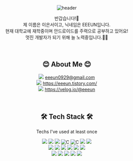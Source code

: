 <div align=center> 

![header](https://capsule-render.vercel.app/api?type=waving&height=250&text=EEEUN%20&desc=Eun%20Seo%20Lee&color=auto) <br>

반갑습니다!👋 <br>
제 이름은 이은서이고, 닉네임은 EEEUN입니다. <br>
현재 대학교에 재학중이며 안드로이드를 주력으로 공부하고 있어요! <br>
멋진 개발자가 되기 위해 늘 노력중입니다.🏃‍♀️ <br><br><br>


## 😊 About Me 😊 <br>
<img src="https://img.shields.io/badge/Gmail-EA4335.svg?style=flat-square&logo=Gmail&logoColor=white"/> eeeun0929@gmail.com <br>
<img src="https://img.shields.io/badge/Tistory-000000.svg?style=flat-square&logo=Tistory&logoColor=white"/> https://eeeun.tistory.com/ <br>
<img src="https://img.shields.io/badge/Velog-20C997.svg?style=flat-square&logo=Velog&logoColor=white"/> https://velog.io/@eeeun <br><br><br>


## 🛠 Tech Stack 🛠 <br>
Techs I've used at least once <br>

<img src="https://img.shields.io/badge/Java-007396.svg?style=flat-square&logo=java&logoColor=white"/>
<img src="https://img.shields.io/badge/Python-3766AB?style=flat-square&logo=Python&logoColor=white"/>
<img src="https://img.shields.io/badge/Kotlin-7F52FF.svg?style=flat-square&logo=Kotlin&logoColor=white"/>
<img alt="C" src="https://img.shields.io/badge/C-A8B9CC.svg?&style-for-the-badge&logo=C&logoColor=white"/> 
<img alt="C" src="https://img.shields.io/badge/C++-00599C.svg?&style-for-the-badge&logo=C%2B%2B&logoColor=white"/>
<img src="https://img.shields.io/badge/JavaScript-F7DF1E.svg?style=flat-square&logo=JavaScript&logoColor=white"/>
<img src="https://img.shields.io/badge/Dart-0175C2.svg?style=flat-square&logo=Dart&logoColor=white"/> <br>

<img src="https://img.shields.io/badge/Linux-FCC624.svg?&style-for-the-badge&logo=Linux&logoColor=white"/>
<img src="https://img.shields.io/badge/Android-3DDC84.svg?&style-for-the-badge&logo=Android&logoColor=white"/>
<img src="https://img.shields.io/badge/Flutter-02569B.svg?&style-for-the-badge&logo=Flutter&logoColor=white"/>
<img src="https://img.shields.io/badge/Firebase-FFCA28.svg?&style-for-the-badge&logo=Firebase&logoColor=white"/>
<img src="https://img.shields.io/badge/SQLite-003B57.svg?&style-for-the-badge&logo=SQLite&logoColor=white"/> 
<img src="https://img.shields.io/badge/MySQL-4479A1.svg?&style-for-the-badge&logo=MySQL&logoColor=white"/> <br>

<img src="https://img.shields.io/badge/Git-F05032.svg?&style-for-the-badge&logo=Git&logoColor=white"/>
<img src="https://img.shields.io/badge/GitHub-181717.svg?&style-for-the-badge&logo=GitHub&logoColor=white"/> 
<img src="https://img.shields.io/badge/GitLab-FC6D26.svg?&style-for-the-badge&logo=GitLab&logoColor=white"/>
<img src="https://img.shields.io/badge/Jira-0052CC.svg?&style-for-the-badge&logo=Jira&logoColor=white"/>
<img src="https://img.shields.io/badge/Slack-4A154B.svg?&style-for-the-badge&logo=Slack&logoColor=white"/> <br>


</div>
